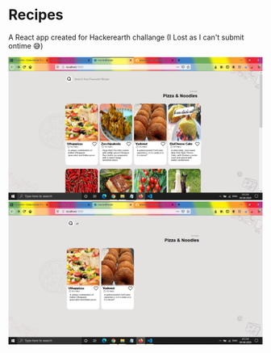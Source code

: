 # Recipes

A React app created for Hackerearth challange (I Lost as I can't submit ontime 😅)

![Screenshot](https://github.com/anuragsharma50/Recipes/blob/master/static/Screenshot%20(188).png)
![Screenshot](https://github.com/anuragsharma50/Recipes/blob/master/static/Screenshot%20(189).png)
